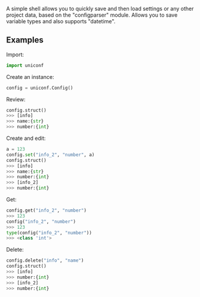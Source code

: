 A simple shell allows you to quickly save and then load settings or any other project data, based on the "configparser" module. Allows you to save variable types and also supports "datetime".

## Examples

Import:

```python
import uniconf
```

Create an instance:

```python
config = uniconf.Config()
```

Review:

```python
config.struct()
>>> [info]
>>> name:{str}
>>> number:{int}
```

Сreate and edit:

```python
a = 123
config.set("info_2", "number", a)
config.struct()
>>> [info]
>>> name:{str}
>>> number:{int}
>>> [info_2]
>>> number:{int}
```

Get:

```python
config.get("info_2", "number")
>>> 123
config("info_2", "number")
>>> 123
type(config("info_2", "number"))
>>> <class 'int'>
```

Delete:

```python
config.delete("info", "name")
config.struct()
>>> [info]
>>> number:{int}
>>> [info_2]
>>> number:{int}
```

